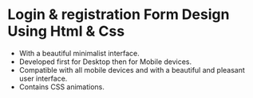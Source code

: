 # Login & registration Form Design Using Html & Css
- With a beautiful minimalist interface.
- Developed first for Desktop then for Mobile devices.
- Compatible with all mobile devices and with a beautiful and pleasant user interface.
- Contains CSS animations.
